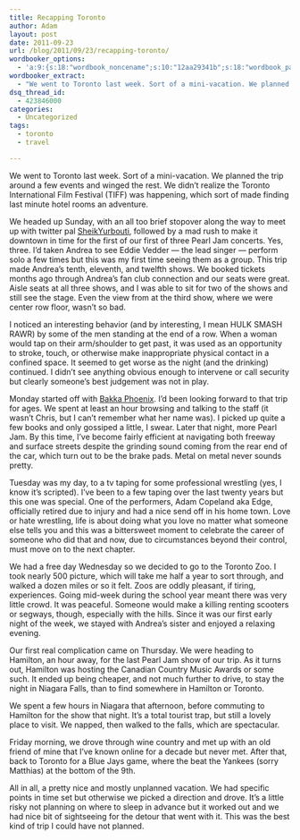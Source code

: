 ```yaml
---
title: Recapping Toronto
author: Adam
layout: post
date: 2011-09-23
url: /blog/2011/09/23/recapping-toronto/
wordbooker_options:
  - 'a:9:{s:18:"wordbook_noncename";s:10:"12aa29341b";s:18:"wordbook_page_post";s:4:"-100";s:18:"wordbook_orandpage";s:1:"2";s:23:"wordbook_default_author";s:1:"1";s:23:"wordbook_extract_length";s:3:"256";s:19:"wordbook_actionlink";s:3:"300";s:26:"wordbooker_publish_default";s:2:"on";s:18:"wordbook_attribute";s:31:"Posted a new post on their blog";s:29:"wordbooker_status_update_text";s:35:": New blog post :  %title% - %link%";}'
wordbooker_extract:
  - "We went to Toronto last week. Sort of a mini-vacation. We planned the trip around a few events and winged the rest. We didn't realize the Toronto International Film Festival (TIFF) was happening, which sort of made finding last minute hotel rooms an ad ..."
dsq_thread_id:
  - 423846000
categories:
  - Uncategorized
tags:
  - toronto
  - travel

---
```

We went to Toronto last week. Sort of a mini-vacation. We planned the trip around a few events and winged the rest. We didn&#8217;t realize the Toronto International Film Festival (TIFF) was happening, which sort of made finding last minute hotel rooms an adventure.

We headed up Sunday, with an all too brief stopover along the way to meet up with twitter pal [SheikYurbouti](1), followed by a mad rush to make it downtown in time for the first of our first of three Pearl Jam concerts. Yes, three. I&#8217;d taken Andrea to see Eddie Vedder &#8212; the lead singer &#8212; perform solo a few times but this was my first time seeing them as a group. This trip made Andrea&#8217;s tenth, eleventh, and twelfth shows. We booked tickets months ago through Andrea&#8217;s fan club connection and our seats were great. Aisle seats at all three shows, and I was able to sit for two of the shows and still see the stage. Even the view from at the third show, where we were center row floor, wasn&#8217;t so bad.

I noticed an interesting behavior (and by interesting, I mean HULK SMASH RAWR) by some of the men standing at the end of a row. When a woman would tap on their arm/shoulder to get past, it was used as an opportunity to stroke, touch, or otherwise make inappropriate physical contact in a confined space. It seemed to get worse as the night (and the drinking) continued. I didn&#8217;t see anything obvious enough to intervene or call security but clearly someone&#8217;s best judgement was not in play.

Monday started off with [Bakka Phoenix](2). I&#8217;d been looking forward to that trip for ages. We spent at least an hour browsing and talking to the staff (it wasn&#8217;t Chris, but I can&#8217;t remember what her name was). I picked up quite a few books and only gossiped a little, I swear. Later that night, more Pearl Jam. By this time, I&#8217;ve become fairly efficient at navigating both freeway and surface streets despite the grinding sound coming from the rear end of the car, which turn out to be the brake pads. Metal on metal never sounds pretty.

Tuesday was my day, to a tv taping for some professional wrestling (yes, I know it&#8217;s scripted). I&#8217;ve been to a few taping over the last twenty years but this one was special. One of the performers, Adam Copeland aka Edge, officially retired due to injury and had a nice send off in his home town. Love or hate wrestling, life is about doing what you love no matter what someone else tells you and this was a bittersweet moment to celebrate the career of someone who did that and now, due to circumstances beyond their control, must move on to the next chapter.

We had a free day Wednesday so we decided to go to the Toronto Zoo. I took nearly 500 picture, which will take me half a year to sort through, and walked a dozen miles or so it felt. Zoos are oddly pleasant, if tiring, experiences. Going mid-week during the school year meant there was very little crowd. It was peaceful. Someone would make a killing renting scooters or segways, though, especially with the hills. Since it was our first early night of the week, we stayed with Andrea&#8217;s sister and enjoyed a relaxing evening.

Our first real complication came on Thursday. We were heading to Hamilton, an hour away, for the last Pearl Jam show of our trip. As it turns out, Hamilton was hosting the Canadian Country Music Awards or some such. It ended up being cheaper, and not much further to drive, to stay the night in Niagara Falls, than to find somewhere in Hamilton or Toronto.

We spent a few hours in Niagara that afternoon, before commuting to Hamilton for the show that night. It&#8217;s a total tourist trap, but still a lovely place to visit. We napped, then walked to the falls, which are spectacular.

Friday morning, we drove through wine country and met up with an old friend of mine that I&#8217;ve known online for a decade but never met. After that, back to Toronto for a Blue Jays game, where the beat the Yankees (sorry Matthias) at the bottom of the 9th.

All in all, a pretty nice and mostly unplanned vacation. We had specific points in time set but otherwise we picked a direction and drove. It&#8217;s a little risky not planning on where to sleep in advance but it worked out and we had nice bit of sightseeing for the detour that went with it. This was the best kind of trip I could have not planned.

 [1]: https://twitter.com/#!/SheikYurbouti
 [2]: http://www.bakkaphoenixbooks.com/
